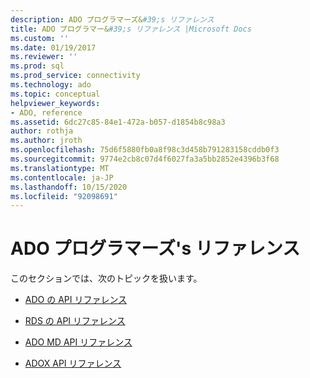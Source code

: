 ```yaml
---
description: ADO プログラマーズ&#39;s リファレンス
title: ADO プログラマー&#39;s リファレンス |Microsoft Docs
ms.custom: ''
ms.date: 01/19/2017
ms.reviewer: ''
ms.prod: sql
ms.prod_service: connectivity
ms.technology: ado
ms.topic: conceptual
helpviewer_keywords:
- ADO, reference
ms.assetid: 6dc27c85-84e1-472a-b057-d1854b8c98a3
author: rothja
ms.author: jroth
ms.openlocfilehash: 75d6f5880fb0a8f98c3d458b791283158cddb0f3
ms.sourcegitcommit: 9774e2cb8c07d4f6027fa3a5bb2852e4396b3f68
ms.translationtype: MT
ms.contentlocale: ja-JP
ms.lasthandoff: 10/15/2020
ms.locfileid: "92098691"
---
```

# <a name="ado-programmer39s-reference"></a>ADO プログラマーズ&#39;s リファレンス
このセクションでは、次のトピックを扱います。  
  
-   [ADO の API リファレンス](./ado-api/ado-api-reference.md)  
  
-   [RDS の API リファレンス](./rds-api/rds-api-reference.md)  
  
-   [ADO MD API リファレンス](./ado-md-api/ado-md-object-model.md?view=sql-server-ver15)  
  
-   [ADOX API リファレンス](./adox-api/adox-object-model.md?view=sql-server-ver15)
